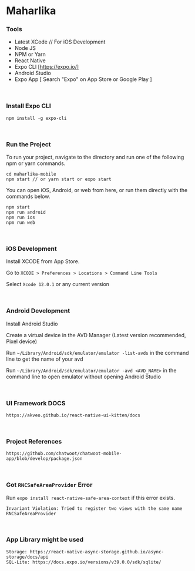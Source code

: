 # **Maharlika**

### **Tools**

- Latest XCode // For iOS Development
- Node JS
- NPM or Yarn
- React Native
- Expo CLI [https://expo.io/]
- Android Studio
- Expo App [ Search "Expo" on App Store or Google Play ]

<br/>

### **Install Expo CLI**

```
npm install -g expo-cli
```

<br/>

### **Run the Project**

To run your project, navigate to the directory and run one of the following npm or yarn commands.

```
cd maharlika-mobile
npm start // or yarn start or expo start
```

You can open iOS, Android, or web from here, or run them directly with the commands below.

```
npm start
npm run android
npm run ios
npm run web
```

<br/>

### **iOS Development**

Install XCODE from App Store.

Go to `XCODE > Preferences > Locations > Command Line Tools`

Select `Xcode 12.0.1` or any current version

<br/>

### **Android Development**

Install Android Studio

Create a virtual device in the AVD Manager (Latest version recommended, Pixel device)

Run `~/Library/Android/sdk/emulator/emulator -list-avds` in the command line to get the name of your avd

Run `~/Library/Android/sdk/emulator/emulator -avd <AVD_NAME>` in the command line to open emulator without opening Android Studio

<br/>

### **UI Framework DOCS**

```
https://akveo.github.io/react-native-ui-kitten/docs
```

<br/>

### **Project References**

```
https://github.com/chatwoot/chatwoot-mobile-app/blob/develop/package.json
```

<br/>

### **Got `RNCSafeAreaProvider` Error**

Run `expo install react-native-safe-area-context` if this error exists.

```
Invariant Violation: Tried to register two views with the same name RNCSafeAreaProvider
```

<br/>

### **App Library might be used**

```
Storage: https://react-native-async-storage.github.io/async-storage/docs/api
SQL-Lite: https://docs.expo.io/versions/v39.0.0/sdk/sqlite/
```
